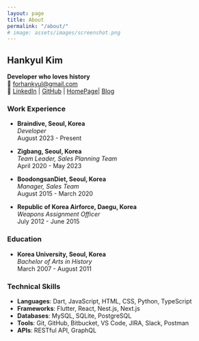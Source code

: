 ```yaml
---
layout: page
title: About
permalink: "/about/"
# image: assets/images/screenshot.png
---
```


## Hankyul Kim

**Developer who loves history**  
📧 [forhankyul@gmail.com](mailto:forhankyul@gmail.com)  
🔗 [LinkedIn](https://www.linkedin.com/in/hankyul-kim-a09aa2156/) | [GitHub](https://github.com/hankimkor) | [HomePage](https://www.codemapo.com/)| [Blog](https://blog.codemapo.com/)

### Work Experience

- **Braindive, Seoul, Korea**  
  _Developer_  
  August 2023 - Present

- **Zigbang, Seoul, Korea**  
  _Team Leader, Sales Planning Team_  
  April 2020 - May 2023

- **BoodongsanDiet, Seoul, Korea**  
  _Manager, Sales Team_  
  August 2015 - March 2020

- **Republic of Korea Airforce, Daegu, Korea**  
  _Weapons Assignment Officer_  
  July 2012 - June 2015

### Education

- **Korea University, Seoul, Korea**  
  _Bachelor of Arts in History_  
  March 2007 - August 2011

### Technical Skills

- **Languages**: Dart, JavaScript, HTML, CSS, Python, TypeScript
- **Frameworks**: Flutter, React, Nest.js, Next.js
- **Databases**: MySQL, SQLite, PostgreSQL
- **Tools**: Git, GitHub, Bitbucket, VS Code, JIRA, Slack, Postman
- **APIs**: RESTful API, GraphQL
